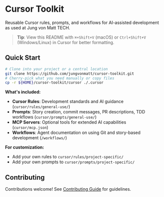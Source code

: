 # Cursor Toolkit

Reusable Cursor rules, prompts, and workflows for AI-assisted development as used at Jung von Matt TECH.

> **Tip**: View this README with `⌘+Shift+V` (macOS) or `Ctrl+Shift+V` (Windows/Linux) in Cursor for better formatting.


## Quick Start

```bash
# Clone into your project or a central location
git clone https://github.com/jungvonmatt/cursor-toolkit.git
# Cherry-pick what you need manually or copy files
cp -r ${HOME}/cursor-toolkit/cursor ./.cursor
```

**What's included:**
- **Cursor Rules**: Development standards and AI guidance (`cursor/rules/general-use/`)
- **Prompts**: Story creation, commit messages, PR descriptions, TDD workflows (`cursor/prompts/general-use/`)
- **MCP Servers**: Optional tools for extended AI capabilities (`cursor/mcp.json`)
- **Workflows**: Agent documentation on using Git and story-based development (`/workflows/`)

**For customization:**
- Add your own rules to `cursor/rules/project-specific/`
- Add your own prompts to `cursor/prompts/project-specific/`

## Contributing

Contributions welcome! See [Contributing Guide](docs/CONTRIBUTING.md) for guidelines.
